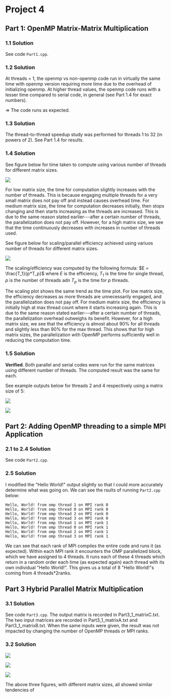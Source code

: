 # Project 4

## Part 1: OpenMP Matrix-Matrix Multiplication

### 1.1 Solution 

See code `Part1.cpp`.

### 1.2 Solution

At threads = 1, the openmp vs non-openmp code run in virtually the same time with openmp version requiring more time due to the overhead of initializing openmp. At higher thread values, the openmp code runs with a lesser time compared to serial code, in general (see Part 1.4 for exact numbers).

=> The code runs as expected.

### 1.3 Solution

The thread-to-thread speedup study was performed for threads 1 to 32 (in powers of 2). See Part 1.4 for results.

### 1.4 Solution

See figure below for time taken to compute using various number of threads for different matrix sizes. 

![](part1_time.png)

For low matrix size, the time for computation slightly increases with the number of threads. This is because engaging multiple threads for a very small matrix does not pay off and instead causes overhead time. For medium matrix size, the time for computation decreases initially, then stops changing and then starts increasing as the threads are increased. This is due to the same reason stated earlier---after a certain number of threads, the parallelization does not pay off. However, for a high matrix size, we see that the time continuously decreases with increases in number of threads used. 

See figure below for scaling/parallel efficiency achieved using variuos number of threads for different matrix sizes. 

![](part1_scaling.png)

The scaling/efficiency was computed by the following formula:
$E = \frac{T_1}{p*T_p}$
where $E$ is the efficiency, $T_1$ is the time for single thread, $p$ is the number of threads adn $T_p$ is the time for $p$ threads. 

The scaling plot shows the same trend as the time plot. For low matrix size, the efficiency decreases as more threads are unnecessarily engaged, and the parallelization does not pay off. For medium matrix size, the efficiency is initially high at max thread count where it starts increasing again. This is due to the same reason stated earlier---after a certain number of threads, the parallelization overhead outweighs its benefit. However, for a high matrix size, we see that the efficiency is almost about 90% for all threads and slightly less than 90% for the max thread. This shows that for high matrix sizes, the parallelization with OpenMP performs sufficiently well in reducing the computation time.

### 1.5 Solution

**Verified**. Both parallel and serial codes were run for the same matrices using different number of threads. The computed result was the same for each. 

See example outputs below for threads 2 and 4 respectively using a matrix size of 5:

![](part1-5_threads2.png)

![](part1-5_threads4.png)


## Part 2: Adding OpenMP threading to a simple MPI Application 

### 2.1 to 2.4 Solution 

See code `Part2.cpp`.

### 2.5 Solution

I modified the "Hello World!" output slightly so that I could more accurately determine what was going on. We can see the rsults of running `Part2.cpp` below:
   
    Hello, World! from omp thread 1 on MPI rank 0
    Hello, World! from omp thread 0 on MPI rank 0
    Hello, World! from omp thread 2 on MPI rank 0
    Hello, World! from omp thread 3 on MPI rank 0
    Hello, World! from omp thread 1 on MPI rank 1
    Hello, World! from omp thread 0 on MPI rank 1
    Hello, World! from omp thread 2 on MPI rank 1
    Hello, World! from omp thread 3 on MPI rank 1

We can see that each rank of MPI compiles the entire code and runs it (as expected). Within each MPI rank it encounters the OMP parallelized block, which we have assigned to 4 threads. It runs each of these 4 threads which return in a random order each time (as expected again) each thread with its own individual "Hello World!". This gives us a total of 8 "Hello World!"s coming from 4 threads*2ranks. 

## Part 3 Hybrid Parallel Matrix Multiplication

### 3.1 Solution
See code `Part3.cpp`. The output matrix is recorded in Part3_1_matrixC.txt. The two input matrices are recorded in Part3_1_matrixA.txt and Part3_1_matrixB.txt. When the same inputs were given, the result was not impacted by changing the number of OpenMP threads or MPI ranks.

### 3.2 Solution
![](q3_500.png)

![](q3_1000.png)

![](q3_1500.png)

The above three figures, with different matrix sizes, all showed similar tendencies of 
